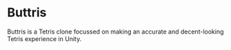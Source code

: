 # Buttris
Buttris is a Tetris clone focussed on making an accurate and decent-looking Tetris experience in Unity.
